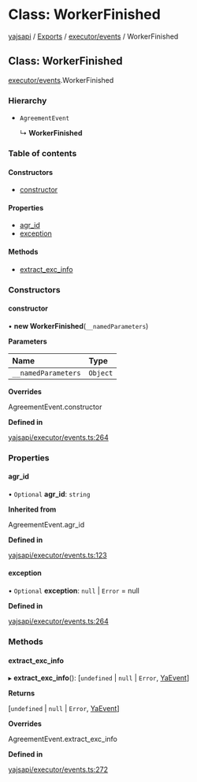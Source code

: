 # Class: WorkerFinished

[yajsapi](../yajsapi.md) / [Exports](../modules/) / [executor/events](../modules/executor_events.md) / WorkerFinished

## Class: WorkerFinished

[executor/events](../modules/executor_events.md).WorkerFinished

### Hierarchy

* `AgreementEvent`

  ↳ **WorkerFinished**

### Table of contents

#### Constructors

* [constructor](executor_events.workerfinished.md#constructor)

#### Properties

* [agr\_id](executor_events.workerfinished.md#agr_id)
* [exception](executor_events.workerfinished.md#exception)

#### Methods

* [extract\_exc\_info](executor_events.workerfinished.md#extract_exc_info)

### Constructors

#### constructor

• **new WorkerFinished**\(`__namedParameters`\)

**Parameters**

| Name | Type |
| :--- | :--- |
| `__namedParameters` | `Object` |

**Overrides**

AgreementEvent.constructor

**Defined in**

[yajsapi/executor/events.ts:264](https://github.com/golemfactory/yajsapi/blob/8f42a91/yajsapi/executor/events.ts#L264)

### Properties

#### agr\_id

• `Optional` **agr\_id**: `string`

**Inherited from**

AgreementEvent.agr\_id

**Defined in**

[yajsapi/executor/events.ts:123](https://github.com/golemfactory/yajsapi/blob/8f42a91/yajsapi/executor/events.ts#L123)

#### exception

• `Optional` **exception**: `null` \| `Error` = null

**Defined in**

[yajsapi/executor/events.ts:264](https://github.com/golemfactory/yajsapi/blob/8f42a91/yajsapi/executor/events.ts#L264)

### Methods

#### extract\_exc\_info

▸ **extract\_exc\_info**\(\): \[`undefined` \| `null` \| `Error`, [YaEvent](executor_events.yaevent.md)\]

**Returns**

\[`undefined` \| `null` \| `Error`, [YaEvent](executor_events.yaevent.md)\]

**Overrides**

AgreementEvent.extract\_exc\_info

**Defined in**

[yajsapi/executor/events.ts:272](https://github.com/golemfactory/yajsapi/blob/8f42a91/yajsapi/executor/events.ts#L272)

